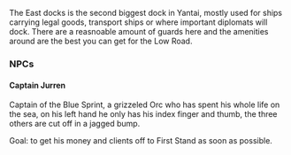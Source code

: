 The East docks is the second biggest dock in Yantai, mostly used for ships carrying legal goods, transport ships or where important diplomats will dock. There are a reasnoable amount of guards here and the amenities around are the best you can get for the Low Road. 

### NPCs

#### Captain Jurren

Captain of the Blue Sprint, a grizzeled Orc who has spent his whole life on the sea, on his left hand he only has his index finger and thumb, the three others are cut off in a jagged bump.

Goal: to get his money and clients off to First Stand as soon as possible. 


